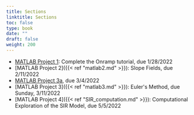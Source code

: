 ```yaml
---
title: Sections
linktitle: Sections
toc: false
type: book
date: ""
draft: false
weight: 200
---
```


* [MATLAB Project 1](https://njit.instructure.com/courses/22634/assignments/207551): Complete the Onramp tutorial, due 1/28/2022
* [MATLAB Project 2]({{< ref "matlab2.md" >}}): Slope Fields, due 2/11/2022
* [MATLAB Project 3a](https://njit.instructure.com/courses/22634/assignments/207678), due 3/4/2022
* [MATLAB Project 3]({{< ref "matlab3.md" >}}): Euler's Method, due Sunday, 3/11/2022
* [MATLAB Project 4]({{< ref "SIR_computation.md" >}}): Computational Exploration of the SIR Model, due 5/5/2022

